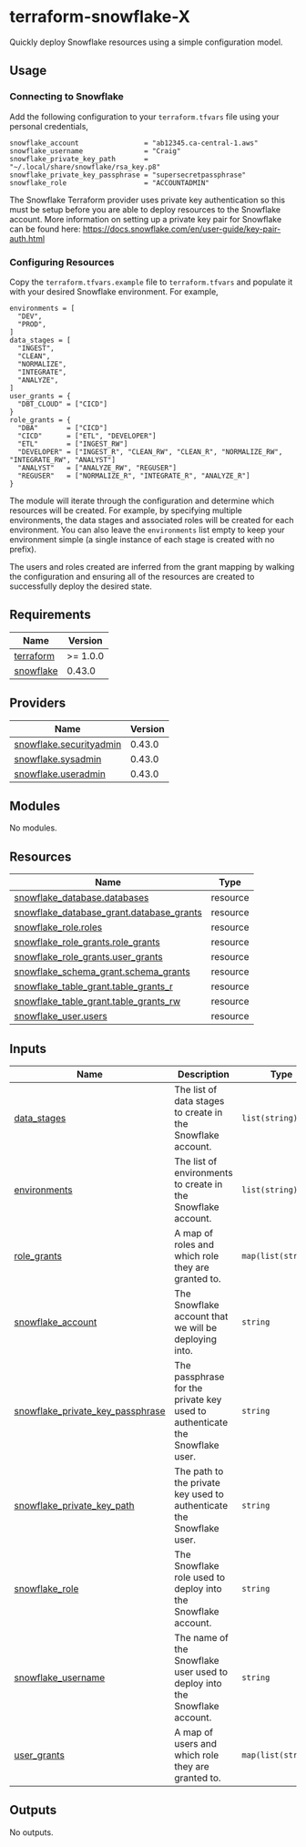 # terraform-snowflake-X
Quickly deploy Snowflake resources using a simple configuration model.

## Usage

### Connecting to Snowflake

Add the following configuration to your `terraform.tfvars` file using your personal credentials,

```hcl
snowflake_account                = "ab12345.ca-central-1.aws"
snowflake_username               = "Craig"
snowflake_private_key_path       = "~/.local/share/snowflake/rsa_key.p8"
snowflake_private_key_passphrase = "supersecretpassphrase"
snowflake_role                   = "ACCOUNTADMIN"
```

The Snowflake Terraform provider uses private key authentication so this must be setup before you are able to deploy resources to the Snowflake account. More information on setting up a private key pair for Snowflake can be found here: https://docs.snowflake.com/en/user-guide/key-pair-auth.html

### Configuring Resources

Copy the `terraform.tfvars.example` file to `terraform.tfvars` and populate it with your desired Snowflake environment. For example,

```hcl
environments = [
  "DEV",
  "PROD",
]
data_stages = [
  "INGEST",
  "CLEAN",
  "NORMALIZE",
  "INTEGRATE",
  "ANALYZE",
]
user_grants = {
  "DBT_CLOUD" = ["CICD"]
}
role_grants = {
  "DBA"       = ["CICD"]
  "CICD"      = ["ETL", "DEVELOPER"]
  "ETL"       = ["INGEST_RW"]
  "DEVELOPER" = ["INGEST_R", "CLEAN_RW", "CLEAN_R", "NORMALIZE_RW", "INTEGRATE_RW", "ANALYST"]
  "ANALYST"   = ["ANALYZE_RW", "REGUSER"]
  "REGUSER"   = ["NORMALIZE_R", "INTEGRATE_R", "ANALYZE_R"]
}
```

The module will iterate through the configuration and determine which resources will be created. For example, by specifying multiple environments, the data stages and associated roles will be created for each environment. You can also leave the `environments` list empty to keep your environment simple (a single instance of each stage is created with no prefix).

The users and roles created are inferred from the grant mapping by walking the configuration and ensuring all of the resources are created to successfully deploy the desired state.

## Requirements

| Name | Version |
|------|---------|
| <a name="requirement_terraform"></a> [terraform](#requirement\_terraform) | >= 1.0.0 |
| <a name="requirement_snowflake"></a> [snowflake](#requirement\_snowflake) | 0.43.0 |

## Providers

| Name | Version |
|------|---------|
| <a name="provider_snowflake.securityadmin"></a> [snowflake.securityadmin](#provider\_snowflake.securityadmin) | 0.43.0 |
| <a name="provider_snowflake.sysadmin"></a> [snowflake.sysadmin](#provider\_snowflake.sysadmin) | 0.43.0 |
| <a name="provider_snowflake.useradmin"></a> [snowflake.useradmin](#provider\_snowflake.useradmin) | 0.43.0 |

## Modules

No modules.

## Resources

| Name | Type |
|------|------|
| [snowflake_database.databases](https://registry.terraform.io/providers/Snowflake-Labs/snowflake/0.43.0/docs/resources/database) | resource |
| [snowflake_database_grant.database_grants](https://registry.terraform.io/providers/Snowflake-Labs/snowflake/0.43.0/docs/resources/database_grant) | resource |
| [snowflake_role.roles](https://registry.terraform.io/providers/Snowflake-Labs/snowflake/0.43.0/docs/resources/role) | resource |
| [snowflake_role_grants.role_grants](https://registry.terraform.io/providers/Snowflake-Labs/snowflake/0.43.0/docs/resources/role_grants) | resource |
| [snowflake_role_grants.user_grants](https://registry.terraform.io/providers/Snowflake-Labs/snowflake/0.43.0/docs/resources/role_grants) | resource |
| [snowflake_schema_grant.schema_grants](https://registry.terraform.io/providers/Snowflake-Labs/snowflake/0.43.0/docs/resources/schema_grant) | resource |
| [snowflake_table_grant.table_grants_r](https://registry.terraform.io/providers/Snowflake-Labs/snowflake/0.43.0/docs/resources/table_grant) | resource |
| [snowflake_table_grant.table_grants_rw](https://registry.terraform.io/providers/Snowflake-Labs/snowflake/0.43.0/docs/resources/table_grant) | resource |
| [snowflake_user.users](https://registry.terraform.io/providers/Snowflake-Labs/snowflake/0.43.0/docs/resources/user) | resource |

## Inputs

| Name | Description | Type | Default | Required |
|------|-------------|------|---------|:--------:|
| <a name="input_data_stages"></a> [data\_stages](#input\_data\_stages) | The list of data stages to create in the Snowflake account. | `list(string)` | n/a | yes |
| <a name="input_environments"></a> [environments](#input\_environments) | The list of environments to create in the Snowflake account. | `list(string)` | n/a | yes |
| <a name="input_role_grants"></a> [role\_grants](#input\_role\_grants) | A map of roles and which role they are granted to. | `map(list(string))` | n/a | yes |
| <a name="input_snowflake_account"></a> [snowflake\_account](#input\_snowflake\_account) | The Snowflake account that we will be deploying into. | `string` | n/a | yes |
| <a name="input_snowflake_private_key_passphrase"></a> [snowflake\_private\_key\_passphrase](#input\_snowflake\_private\_key\_passphrase) | The passphrase for the private key used to authenticate the Snowflake user. | `string` | n/a | yes |
| <a name="input_snowflake_private_key_path"></a> [snowflake\_private\_key\_path](#input\_snowflake\_private\_key\_path) | The path to the private key used to authenticate the Snowflake user. | `string` | n/a | yes |
| <a name="input_snowflake_role"></a> [snowflake\_role](#input\_snowflake\_role) | The Snowflake role used to deploy into the Snowflake account. | `string` | n/a | yes |
| <a name="input_snowflake_username"></a> [snowflake\_username](#input\_snowflake\_username) | The name of the Snowflake user used to deploy into the Snowflake account. | `string` | n/a | yes |
| <a name="input_user_grants"></a> [user\_grants](#input\_user\_grants) | A map of users and which role they are granted to. | `map(list(string))` | n/a | yes |

## Outputs

No outputs.
